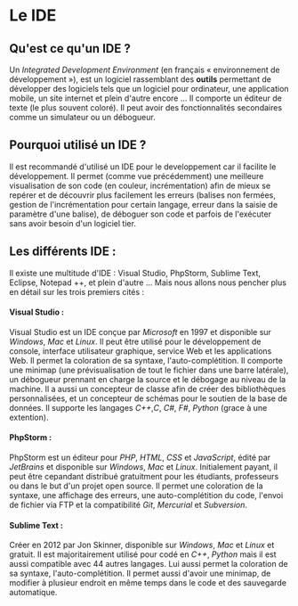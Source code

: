 # Le IDE

## Qu'est ce qu'un IDE ?

Un *Integrated Development Environment* (en français « environnement de développement »), est un logiciel rassemblant des **outils** permettant de développer des logiciels tels que un logiciel pour ordinateur, une application mobile, un site internet et plein d'autre encore ...
Il comporte un éditeur de texte (le plus souvent coloré). Il peut avoir des fonctionnalités secondaires comme un simulateur ou un débogueur.

## Pourquoi utilisé un IDE ?

Il est recommandé d'utilisé un IDE pour le developpement car il facilite le développement. Il permet (comme vue précédemment) une meilleure visualisation de son code (en couleur, incrémentation) afin de mieux se repérer et de découvrir plus facilement les erreurs (balises non fermées, gestion de l'incrémentation pour certain langage, erreur dans la saisie de paramètre d'une balise), de déboguer son code et parfois de l'exécuter sans avoir besoin d'un logiciel tier.

## Les différents IDE :

Il existe une multitude d'IDE : Visual Studio, PhpStorm, Sublime Text, Eclipse, Notepad ++, et plein d'autre ...
Mais nous allons nous pencher plus en détail sur les trois premiers cités :

#### Visual Studio :

Visual Studio est un IDE conçue par *Microsoft* en 1997 et disponible sur *Windows*, *Mac* et *Linux*. Il peut être utilisé pour le développement de console, interface utilisateur graphique, service Web et les applications Web. Il permet la coloration de sa syntaxe, l'auto-complétition. Il comporte une minimap (une prévisualisation de tout le fichier dans une barre latérale), un débogueur prennant en charge la source et le débogage au niveau de la machine. Il a aussi un concepteur de classe afin de créer des bibliothèques personnalisées, et un concepteur de schémas pour le soutien de la base de données. Il supporte les langages _C++_,_C_, _C#_, _F#_, _Python_ (grace à une extention).


#### PhpStorm :

PhpStorm est un éditeur pour _PHP_, _HTML_, _CSS_ et _JavaScript_, édité par *JetBrains* et disponible sur *Windows*, *Mac* et *Linux*. Initialement payant, il peut être cepandant distribué gratuitment pour les étudiants, professeurs ou dans le but d'un projet open source. Il permet une coloration de la syntaxe, une affichage des erreurs, une auto-complétition du code, l'envoi de fichier via FTP et la compatibilité _Git_, _Mercurial_ et _Subversion_.

#### Sublime Text :

Créer en 2012 par Jon Skinner, disponible sur *Windows*, *Mac* et *Linux* et gratuit. Il est majoritairement utilisé pour codé en _C++_, _Python_ mais il est aussi compatible avec 44 autres langages. Lui aussi permet la coloration de sa syntaxe, l'auto-complétition. Il permet aussi d'avoir une minimap, de modifier à plusieur endroit en même temps dans le code et des sauvegarde automatique.